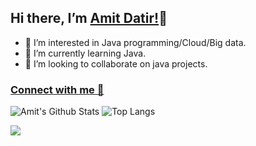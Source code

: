 ## Hi there, I’m [Amit Datir!](https://bio.link/amitdatir)👋
- 👀 I’m interested in Java programming/Cloud/Big data.
- 🌱 I’m currently learning Java.
- 💞️ I’m looking to collaborate on java projects.
### [Connect with me 💬](https://www.linkedin.com/in/amit-datir/) 

![Amit's Github Stats](https://github-readme-stats.vercel.app/api?username=AmitDatir&count_private=true&show_icons=true&include_all_commits=true)
![Top Langs](https://github-readme-stats.vercel.app/api/top-langs/?username=AmitDatir&hide=TeX&layout=compact)


<!---
AmitDatir/AmitDatir is a ✨ special ✨ repository because its `README.md` (this file) appears on your GitHub profile.
You can click the Preview link to take a look at your changes.
--->
![](https://komarev.com/ghpvc/?username=AmitDatir&color=blueviolet)
<!---
![visitor badge](https://visitor-badge.glitch.me/badge?page_id=jwenjian.visitor-badge&left_color=red&right_color=green&left_text=Visitors)
--->
